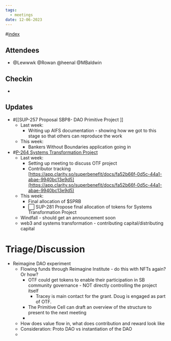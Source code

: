 ```yaml
---
tags:
  - meetings
date: 12-06-2023
---
```

#[index](notes/general-circle/old-gc-meetings/index.md) 
## Attendees
- @Lewwwk @Rowan  @heenal @MBaldwin 

## Checkin
- 

## Updates
- #[[SUP-257 Proposal SBP8- DAO Primitive Project
]]
	- Last week: 
		- Writing up AIFS documentation - showing how we got to this stage so that others can reproduce the work
	- This week: 
		- Bankers Without Boundaries application going in
- #[P-264 Systems Transformation Project](P-264%20Systems%20Transformation%20Project)
	- Last week:
		- Setting up meeting to discuss OTF project
		- Contributor tracking [https://app.clarity.so/superbenefit/docs/fa52b66f-0d5c-44a1-abae-9940bc13e9d5](https://app.clarity.so/superbenefit/docs/fa52b66f-0d5c-44a1-abae-9940bc13e9d5) 
	- This week:
		- Final allocation of $SPRB
		- ⬜️ SUP-281 Propose final allocation of tokens for Systems Transformation Project
	- Windfall - should get an announcement soon
	- web3 and systems transformation - contributing capital/distributing capital 

# Triage/Discussion 
- Reimagine DAO experiment
	- Flowing funds through Reimagine Institute - do this with NFTs again? Or how?
		- OTF could get tokens to enable their participation in SB community governance - NOT directly controlling the project itself
			- Tracey is main contact for the grant. Doug is engaged as part of OTF.
		- The Primitive Cell can draft an overview of the structure to present to the next meeting
		- 
	- How does value flow in, what does contribution and reward look like
	- Consideration: Proto DAO vs instantiation of the DAO
	- 

